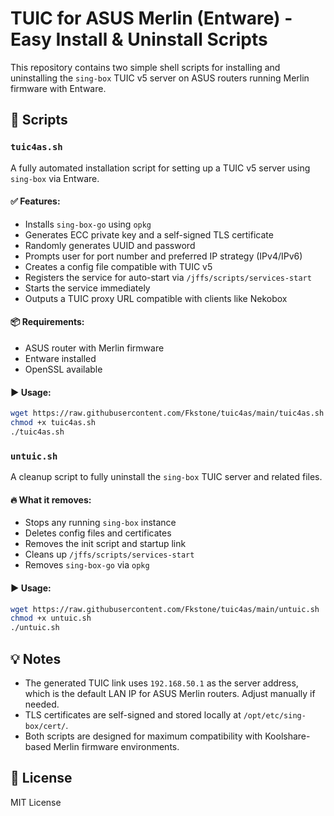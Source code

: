 # TUIC for ASUS Merlin (Entware) - Easy Install & Uninstall Scripts

This repository contains two simple shell scripts for installing and uninstalling the `sing-box` TUIC v5 server on ASUS routers running Merlin firmware with Entware.

## 📜 Scripts

### `tuic4as.sh`

A fully automated installation script for setting up a TUIC v5 server using `sing-box` via Entware.

#### ✅ Features:

- Installs `sing-box-go` using `opkg` 
- Generates ECC private key and a self-signed TLS certificate
- Randomly generates UUID and password
- Prompts user for port number and preferred IP strategy (IPv4/IPv6)
- Creates a config file compatible with TUIC v5
- Registers the service for auto-start via `/jffs/scripts/services-start`
- Starts the service immediately
- Outputs a TUIC proxy URL compatible with clients like Nekobox

#### 📦 Requirements:

- ASUS router with Merlin firmware
- Entware installed
- OpenSSL available

#### ▶ Usage:

```bash
wget https://raw.githubusercontent.com/Fkstone/tuic4as/main/tuic4as.sh
chmod +x tuic4as.sh
./tuic4as.sh
```

### `untuic.sh`

A cleanup script to fully uninstall the `sing-box` TUIC server and related files.

#### 🔥 What it removes:

- Stops any running `sing-box` instance
- Deletes config files and certificates
- Removes the init script and startup link
- Cleans up `/jffs/scripts/services-start`
- Removes `sing-box-go` via `opkg`

#### ▶ Usage:

```bash
wget https://raw.githubusercontent.com/Fkstone/tuic4as/main/untuic.sh
chmod +x untuic.sh
./untuic.sh
```

## 💡 Notes

- The generated TUIC link uses `192.168.50.1` as the server address, which is the default LAN IP for ASUS Merlin routers. Adjust manually if needed.
- TLS certificates are self-signed and stored locally at `/opt/etc/sing-box/cert/`.
- Both scripts are designed for maximum compatibility with Koolshare-based Merlin firmware environments.

## 📄 License

MIT License

